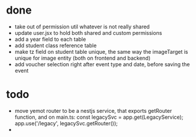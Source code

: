 # done
* take out of permission util whatever is not really shared
* update user.jsx to hold both shared and custom permissions
* add a year field to each table
* add student class reference table
* make tz field on student table unique, the same way the imageTarget is unique for image entity (both on frontend and backend)
* add voucher selection right after event type and date, before saving the event

# todo
* move yemot router to be a nestjs service, that exports getRouter function, and on main.ts: 
  const legacySvc = app.get(LegacyService);
  app.use('/legacy', legacySvc.getRouter());
* 